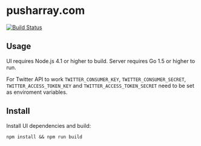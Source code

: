 # pusharray.com

[![Build Status](https://travis-ci.org/pusharray/pusharray.com.svg?branch=r0.9)](https://travis-ci.org/logashoff/pusharray.com)

## Usage

UI requires Node.js 4.1 or higher to build. Server requires Go 1.5 or higher to run.

For Twitter API to work ```TWITTER_CONSUMER_KEY```, ```TWITTER_CONSUMER_SECRET```, ```TWITTER_ACCESS_TOKEN_KEY``` and ```TWITTER_ACCESS_TOKEN_SECRET``` need to be set as enviroment variables.

## Install

Install UI dependencies and build:
```
npm install && npm run build
```
